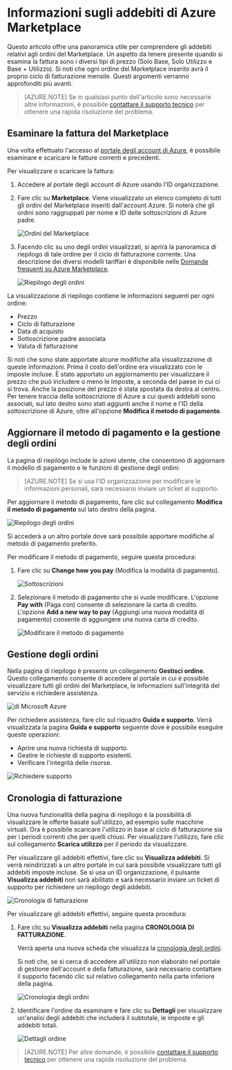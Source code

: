 <properties
	pageTitle="Informazioni sugli addebiti di Azure Marketplace | Microsoft Azure"
	description="Descrive gli addebiti relativi agli ordini del Marketplace."
	services=""
	documentationCenter=""
	authors="jiangchen79"
	manager="felixwu"
	editor=""
	tags="billing"
	/>

<tags
	ms.service="billing"
	ms.workload="na"
	ms.tgt_pltfrm="na"
	ms.devlang="na"
	ms.topic="article"
	ms.date="08/17/2016"
	ms.author="cjiang"/>

# Informazioni sugli addebiti di Azure Marketplace
Questo articolo offre una panoramica utile per comprendere gli addebiti relativi agli ordini del Marketplace. Un aspetto da tenere presente quando si esamina la fattura sono i diversi tipi di prezzo (Solo Base, Solo Utilizzo e Base + Utilizzo). Si noti che ogni ordine del Marketplace inserito avrà il proprio ciclo di fatturazione mensile. Questi argomenti verranno approfonditi più avanti.

> [AZURE.NOTE] Se in qualsiasi punto dell'articolo sono necessarie altre informazioni, è possibile [contattare il supporto tecnico](https://portal.azure.com/?#blade/Microsoft_Azure_Support/HelpAndSupportBlade) per ottenere una rapida risoluzione del problema.

## Esaminare la fattura del Marketplace
Una volta effettuato l'accesso al [portale degli account di Azure](https://account.windowsazure.com/subscriptions/), è possibile esaminare e scaricare le fatture correnti e precedenti.

Per visualizzare o scaricare la fattura:

1. Accedere al portale degli account di Azure usando l'ID organizzazione.
2. Fare clic su **Marketplace**. Viene visualizzato un elenco completo di tutti gli ordini del Marketplace inseriti dall'account Azure. Si noterà che gli ordini sono raggruppati per nome e ID delle sottoscrizioni di Azure padre.

    ![Ordini del Marketplace](./media/billing-understand-your-azure-marketplace-charges/marketplace-orders.png)

3. Facendo clic su uno degli ordini visualizzati, si aprirà la panoramica di riepilogo di tale ordine per il ciclo di fatturazione corrente. Una descrizione dei diversi modelli tariffari è disponibile nelle [Domande frequenti su Azure Marketplace](https://azure.microsoft.com/marketplace/faq/).

    ![Riepilogo degli ordini](./media/billing-understand-your-azure-marketplace-charges/order-summary.png)

La visualizzazione di riepilogo contiene le informazioni seguenti per ogni ordine:
- Prezzo
- Ciclo di fatturazione
- Data di acquisto
- Sottoscrizione padre associata
- Valuta di fatturazione

Si noti che sono state apportate alcune modifiche alla visualizzazione di queste informazioni. Prima il costo dell'ordine era visualizzato con le imposte incluse. È stato apportato un aggiornamento per visualizzare il prezzo che può includere o meno le imposte, a seconda del paese in cui ci si trova. Anche la posizione del prezzo è stata spostata da destra al centro. Per tenere traccia della sottoscrizione di Azure a cui questi addebiti sono associati, sul lato destro sono stati aggiunti anche il nome e l'ID della sottoscrizione di Azure, oltre all'opzione **Modifica il metodo di pagamento**.

## Aggiornare il metodo di pagamento e la gestione degli ordini
La pagina di riepilogo include le azioni utente, che consentono di aggiornare il modello di pagamento e le funzioni di gestione degli ordini:

> [AZURE.NOTE] Se si usa l'ID organizzazione per modificare le informazioni personali, sarà necessario inviare un ticket al supporto.

Per aggiornare il metodo di pagamento, fare clic sul collegamento **Modifica il metodo di pagamento** sul lato destro della pagina.

![Riepilogo degli ordini](./media/billing-understand-your-azure-marketplace-charges/order-summary.png)

Si accederà a un altro portale dove sarà possibile apportare modifiche al metodo di pagamento preferito.

Per modificare il metodo di pagamento, seguire questa procedura:

1. Fare clic su **Change how you pay** (Modifica la modalità di pagamento).

    ![Sottoscrizioni](./media/billing-understand-your-azure-marketplace-charges/subscriptions.jpg)

2. Selezionare il metodo di pagamento che si vuole modificare. L'opzione **Pay with** (Paga con) consente di selezionare la carta di credito. L'opzione **Add a new way to pay** (Aggiungi una nuova modalità di pagamento) consente di aggiungere una nuova carta di credito.

    ![Modificare il metodo di pagamento](./media/billing-understand-your-azure-marketplace-charges/change-payment-method.jpg)

## Gestione degli ordini
Nella pagina di riepilogo è presente un collegamento **Gestisci ordine**. Questo collegamento consente di accedere al portale in cui è possibile visualizzare tutti gli ordini del Marketplace, le informazioni sull'integrità del servizio e richiedere assistenza.

![di Microsoft Azure](./media/billing-understand-your-azure-marketplace-charges/portal.jpg)

Per richiedere assistenza, fare clic sul riquadro **Guida e supporto**. Verrà visualizzata la pagina **Guida e supporto** seguente dove è possibile eseguire queste operazioni:
- Aprire una nuova richiesta di supporto.
- Gestire le richieste di supporto esistenti.
- Verificare l'integrità delle risorse.

![Richiedere supporto](./media/billing-understand-your-azure-marketplace-charges/request-support.jpg)

## Cronologia di fatturazione
Una nuova funzionalità della pagina di riepilogo è la possibilità di visualizzare le offerte basate sull'utilizzo, ad esempio sulle macchine virtuali. Ora è possibile scaricare l'utilizzo in base al ciclo di fatturazione sia per i periodi correnti che per quelli chiusi. Per visualizzare l'utilizzo, fare clic sul collegamento **Scarica utilizzo** per il periodo da visualizzare.

Per visualizzare gli addebiti effettivi, fare clic su **Visualizza addebiti**. Si verrà reindirizzati a un altro portale in cui sarà possibile visualizzare tutti gli addebiti imposte incluse. Se si usa un ID organizzazione, il pulsante **Visualizza addebiti** non sarà abilitato e sarà necessario inviare un ticket di supporto per richiedere un riepilogo degli addebiti.

![Cronologia di fatturazione](./media/billing-understand-your-azure-marketplace-charges/billing-history.png)

Per visualizzare gli addebiti effettivi, seguire questa procedura:

1. Fare clic su **Visualizza addebiti** nella pagina **CRONOLOGIA DI FATTURAZIONE**.

	Verrà aperta una nuova scheda che visualizza la [cronologia degli ordini](https://account.microsoft.com/billing/orders#/).

    Si noti che, se si cerca di accedere all'utilizzo non elaborato nel portale di gestione dell'account e della fatturazione, sarà necessario contattare il supporto facendo clic sul relativo collegamento nella parte inferiore della pagina.

    ![Cronologia degli ordini](./media/billing-understand-your-azure-marketplace-charges/order-history.jpg)

2. Identificare l'ordine da esaminare e fare clic su **Dettagli** per visualizzare un'analisi degli addebiti che includerà il subtotale, le imposte e gli addebiti totali.

    ![Dettagli ordine](./media/billing-understand-your-azure-marketplace-charges/order-details.jpg)

> [AZURE.NOTE] Per altre domande, è possibile [contattare il supporto tecnico](https://portal.azure.com/?#blade/Microsoft_Azure_Support/HelpAndSupportBlade) per ottenere una rapida risoluzione del problema.

<!---HONumber=AcomDC_0824_2016-->